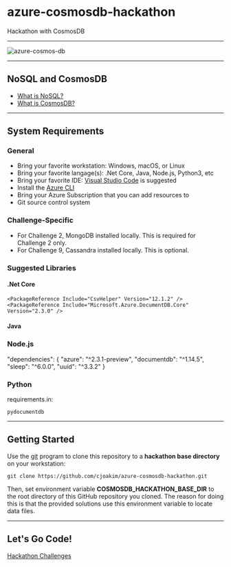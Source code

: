 # azure-cosmosdb-hackathon

Hackathon with CosmosDB

---

![azure-cosmos-db](img/azure-cosmos-db.png)

---

## NoSQL and CosmosDB

- [What is NoSQL?](what-is-nosql.md)
- [What is CosmosDB?](what-is-cosmosdb.md)

---

## System Requirements

### General

- Bring your favorite workstation: Windows, macOS, or Linux
- Bring your favorite langage(s): .Net Core, Java, Node.js, Python3, etc
- Bring your favorite IDE: [Visual Studio Code](https://code.visualstudio.com) is suggested  
- Install the [Azure CLI](https://docs.microsoft.com/en-us/cli/azure/install-azure-cli) 
- Bring your Azure Subscription that you can add resources to
- Git source control system

### Challenge-Specific

- For Challenge 2, MongoDB installed locally.  This is required for Challenge 2 only.
- For Challenge 9, Cassandra installed locally.  This is optional.

### Suggested Libraries

#### .Net Core

```
<PackageReference Include="CsvHelper" Version="12.1.2" />
<PackageReference Include="Microsoft.Azure.DocumentDB.Core" Version="2.3.0" />
```

#### Java

### Node.js

"dependencies": {
    "azure": "^2.3.1-preview",
    "documentdb": "^1.14.5",
    "sleep": "^6.0.0",
    "uuid": "^3.3.2"
}

### Python

requirements.in:

```
pydocumentdb 
```

---

## Getting Started

Use the [git](https://git-scm.com) program to clone this repository to a 
**hackathon base directory** on your workstation:

```
git clone https://github.com/cjoakim/azure-cosmosdb-hackathon.git
```

Then, set environment variable **COSMOSDB_HACKATHON_BASE_DIR** to the root
directory of this GitHub repository you cloned.  The reason for doing this 
is that the provided solutions use this environment variable to locate data
files.

---

## Let's Go Code!

[Hackathon Challenges](challenges.md)

